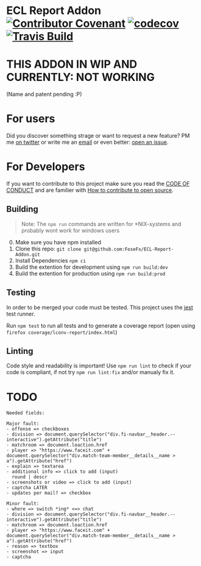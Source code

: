 # ECL Report Addon [![Contributor Covenant](https://img.shields.io/badge/Contributor%20Covenant-v1.4%20adopted-ff69b4.svg)](code-of-conduct.md) [![codecov](https://codecov.io/gh/FoseFx/ECL-Report-Addon/branch/master/graph/badge.svg)](https://codecov.io/gh/FoseFx/ECL-Report-Addon) [![Travis Build](https://travis-ci.com/FoseFx/ECL-Report-Addon.svg?branch=master)](https://travis-ci.com/FoseFx/ECL-Report-Addon)

# THIS ADDON IN WIP AND CURRENTLY: NOT WORKING

(Name and patent pending :P)
# For users

Did you discover something strage or want to request a new feature?
PM me [on twitter](https://www.twitter.com/FoseFx) or write me an [email](mailto:info@fosefx.com) or even better: [open an issue](https://github.com/FoseFx/ECL-Report-Addon/issues/new).



# For Developers
If you want to contribute to this project make sure you read the [CODE OF CONDUCT](CODE_OF_CONDUCT.md) and are familier with [How to contribute to open source](https://opensource.guide/how-to-contribute/#a-checklist-before-you-contribute).

## Building
> Note: The `npm run` commands are written for *NIX-systems and probably wont work for windows users

0. Make sure you have npm installed
1. Clone this repo: `git clone git@github.com:FoseFx/ECL-Report-Addon.git`
2. Install Dependencies `npm ci`
3. Build the extention for development using `npm run build:dev`
4. Build the extention for production using `npm run build:prod`

## Testing
In order to be merged your code must be tested.
This project uses the [jest](https://jestjs.io/) test runner.

Run `npm test` to run all tests and to generate a coverage report (open using `firefox coverage/lconv-report/index.html`)

## Linting
Code style and readability is important! Use `npm run lint` to check if your code is compliant, if not try `npm run lint:fix` and/or manualy fix it.


# TODO
```
Needed fields:

Major fault:
- offense => checkboxes
- division => document.querySelector("div.fi-navbar__header.--interactive").getAttribute("title")
- matchroom => document.loaction.href
- player => "https://www.faceit.com" + document.querySelector("div.match-team-member__details__name > a").getAttribute("href")
- explain => textarea
- additional info => click to add (input)
  round | descr
- screenshots or video => click to add (input)
- captcha LATER
- updates per mail? => checkbox

Minor fault:
- where => switch *ing* <=> chat
- division => document.querySelector("div.fi-navbar__header.--interactive").getAttribute("title")
- matchroom => document.loaction.href
- player => "https://www.faceit.com" + document.querySelector("div.match-team-member__details__name > a").getAttribute("href")
- reason => textbox
- screenshot => input
- captcha


```